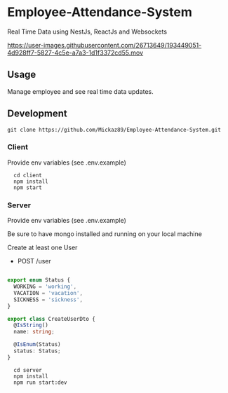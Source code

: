 # Employee-Attendance-System
Real Time Data using NestJs, ReactJs and Websockets



https://user-images.githubusercontent.com/26713649/193449051-4d928ff7-5827-4c5e-a7a3-1d1f3372cd55.mov


## Usage

  Manage employee and see real time data updates.

## Development

   ``` git clone https://github.com/Mickaz89/Employee-Attendance-System.git ```
   ### Client
   Provide env variables (see .env.example)

      cd client
      npm install
      npm start


   ### Server
   Provide env variables (see .env.example)

   Be sure to have mongo installed and running on your local machine
   
   Create at least one User 
   

- POST /user
```typescript

export enum Status {
  WORKING = 'working',
  VACATION = 'vacation',
  SICKNESS = 'sickness',
}

export class CreateUserDto {
  @IsString()
  name: string;

  @IsEnum(Status)
  status: Status;
}
```

      cd server
      npm install
      npm run start:dev

